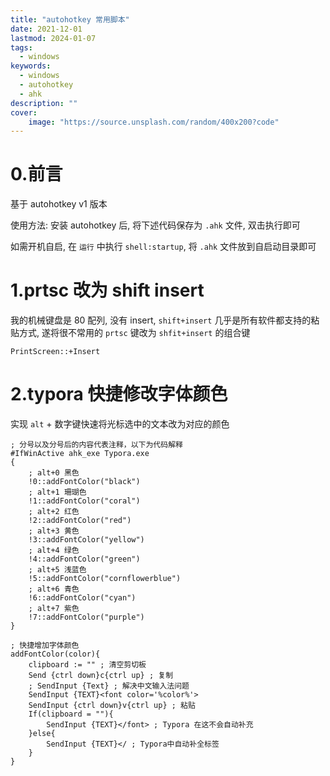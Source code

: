 ```yaml
---
title: "autohotkey 常用脚本"
date: 2021-12-01
lastmod: 2024-01-07
tags:
  - windows
keywords:
  - windows
  - autohotkey
  - ahk
description: ""
cover:
    image: "https://source.unsplash.com/random/400x200?code" 
---
```


# 0.前言

基于 autohotkey v1 版本

使用方法: 安装 autohotkey 后, 将下述代码保存为 `.ahk` 文件, 双击执行即可

如需开机自启, 在 `运行` 中执行 `shell:startup`, 将 `.ahk` 文件放到自启动目录即可

# 1.prtsc 改为 shift insert

我的机械键盘是 80 配列, 没有 insert, `shift+insert` 几乎是所有软件都支持的粘贴方式, 遂将很不常用的 `prtsc` 键改为 `shfit+insert` 的组合键

```textile
PrintScreen::+Insert
```

# 2.typora 快捷修改字体颜色

实现 `alt` + 数字键快速将光标选中的文本改为对应的颜色

```textile
; 分号以及分号后的内容代表注释，以下为代码解释
#IfWinActive ahk_exe Typora.exe
{
    ; alt+0 黑色
    !0::addFontColor("black")
    ; alt+1 珊瑚色
    !1::addFontColor("coral")
    ; alt+2 红色
    !2::addFontColor("red")
    ; alt+3 黄色
    !3::addFontColor("yellow")
    ; alt+4 绿色
    !4::addFontColor("green")
    ; alt+5 浅蓝色
    !5::addFontColor("cornflowerblue")
    ; alt+6 青色
    !6::addFontColor("cyan") 
    ; alt+7 紫色
    !7::addFontColor("purple")
}

; 快捷增加字体颜色
addFontColor(color){
    clipboard := "" ; 清空剪切板
    Send {ctrl down}c{ctrl up} ; 复制
    ; SendInput {Text} ; 解决中文输入法问题
    SendInput {TEXT}<font color='%color%'>
    SendInput {ctrl down}v{ctrl up} ; 粘贴
    If(clipboard = ""){
        SendInput {TEXT}</font> ; Typora 在这不会自动补充
    }else{
        SendInput {TEXT}</ ; Typora中自动补全标签
    }
}
```
